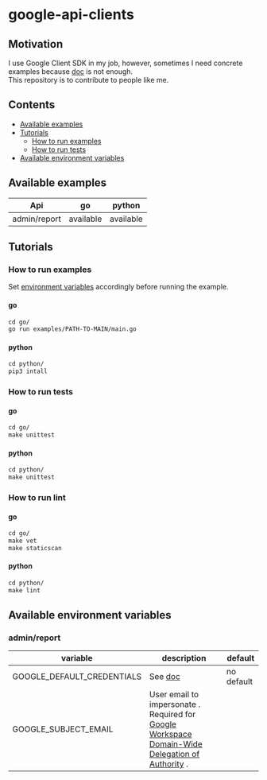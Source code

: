 # google-api-clients

## Motivation
I use Google Client SDK in my job, however, sometimes I need concrete examples because [doc](https://developers.google.com/api-client-library) is not enough.  
This repository is to contribute to people like me.

## Contents

* [Available examples](#available-examples)
* [Tutorials](#tutorials)
  * [How to run examples](#how-to-run-examples)
  * [How to run tests](#how-to-run-tests)
* [Available environment variables](#available-environment-variables)

## Available examples

| Api | go  | python |
| --- |-----| ------ |
| admin/report | available | available |

## Tutorials

### How to run examples

Set [environment variables](#available-environment-variables) accordingly before running the example.

#### go

```markdown
cd go/
go run examples/PATH-TO-MAIN/main.go
```

#### python

```markdown
cd python/
pip3 intall 
```

### How to run tests

#### go

```markdown
cd go/
make unittest
```

#### python 

```markdown
cd python/
make unittest
```

### How to run lint

#### go

```markdown
cd go/
make vet
make staticscan
```

#### python

```markdown
cd python/
make lint
```

## Available environment variables

### admin/report

| variable | description                                                                                                                                                               | default |
| -------- |---------------------------------------------------------------------------------------------------------------------------------------------------------------------------| ------- |
| GOOGLE_DEFAULT_CREDENTIALS | See [doc](https://cloud.google.com/docs/authentication/production#passing_variable)                                                                                       | no default |
| GOOGLE_SUBJECT_EMAIL | User email to impersonate . Required for [Google Workspace Domain-Wide Delegation of Authority](https://developers.google.com/admin-sdk/directory/v1/guides/delegation) . |